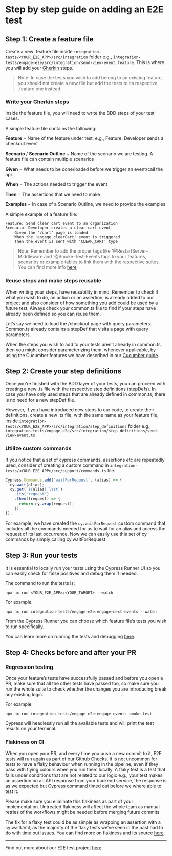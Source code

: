 # Step by step guide on adding an E2E test

## Step 1: Create a feature file

Create a new .feature file inside `integration-tests/<YOUR_E2E_APP>/src/integration` folder e.g., `integration-tests/engage-e2e/src/integration/send-view-event.feature`. This is where you will add your [Gherkin](https://cucumber.io/docs/gherkin/) steps.

> Note: In case the tests you wish to add belong to an existing feature, you should not create a new file but add the tests to its respective .feature one instead.

### Write your Gherkin steps

Inside the feature file, you will need to write the BDD steps of your test cases.

A simple feature file contains the following:

**Feature** − Name of the feature under test, e.g., Feature: Developer sends a checkout event

**Scenario** / **Scenario Outline** − Name of the scenario we are testing. A feature file can contain multiple scenarios

**Given** − What needs to be done/loaded before we trigger an event/call the api

**When** − The actions needed to trigger the event

**Then** − The assertions that we need to make

**Examples** − In case of a Scenario Outline, we need to provide the examples

A simple example of a feature file:

```gherkin
Feature: Send clear cart event to an organization
Scenario: Developer creates a clear cart event
    Given the '/cart' page is loaded
    When the 'engage.clearCart' event is triggered
    Then the event is sent with 'CLEAR_CART' type
```

> Note: Remember to add the proper tags like ‘@RestartServer-Middleware and ‘@Smoke-Test-Events tags to your features, scenarios or example tables to link them with the respective suites. You can find more info [here](https://stylelabs.atlassian.net/wiki/spaces/MAP/pages/4089282837/Cucumber+guide#Tags)

### Reuse steps and make steps reusable

When writing your steps, have reusability in mind. Remember to check if what you wish to do, an action or an assertion, is already added to our project and also consider of how something you add could be used by a future test.
Always check your common.ts file to find if your steps have already been defined so you can reuse them.

Let’s say we need to load the /checkout page with query parameters. Common.ts already contains a stepDef that visits a page with query parameters.

When the steps you wish to add to your tests aren’t already in common.ts, then you might consider parameterizing them, whenever applicable, by using the Cucumber features we have described in our [Cucumber guide](https://stylelabs.atlassian.net/wiki/spaces/MAP/pages/4089282837/Cucumber+guide).

## Step 2: Create your step definitions

Once you’re finished with the BDD layer of your tests, you can proceed with creating a new .ts file with the respective step definitions (stepDefs). In case you have only used steps that are already defined in common.ts, there is no need for a new stepDef file.

However, if you have introduced new steps to our code, to create their definitions, create a new .ts file, with the same name as your feature file, inside `integration-tests/<YOUR_E2E_APP>/src/integration/step_definitions` folder e.g., `integration-tests/engage-e2e/src/integration/step_definitions/send-view-event.ts`

### Utilize custom commands

If you notice that a set of cypress commands, assertions etc are repeatedly used, consider of creating a custom command in `integration-tests/<YOUR_E2E_APP>/src/support/commands.ts` file.

```javascript
Cypress.Commands.add('waitForRequest', (alias) => {
  cy.wait(alias);
  cy.get(`${alias}.last`)
    .its('request')
    .then((request) => {
      return cy.wrap(request);
    });
});
```

For example, we have created the `cy.waitForRequest` custom command that includes all the commands needed for us to wait for an alias and access the request of its last occurrence. Now we can easily use this set of cy commands by simply calling cy.waitForRequest

## Step 3: Run your tests

It is essential to locally run your tests using the Cypress Runner UI so you can easily check for false positives and debug them if needed.

The command to run the tests is:

```
npx nx run <YOUR_E2E_APP>:<YOUR_TARGET> --watch
```

For example:

```
npx nx run integration-tests/engage-e2e:engage-next-events --watch
```

From the Cypress Runner you can choose which feature file’s tests you wish to run specifically.

You can learn more on running the tests and debugging [here](https://stylelabs.atlassian.net/wiki/spaces/MAP/pages/4091052241/Cypress+guide#Running-the-tests-locally).

## Step 4: Checks before and after your PR

### Regression testing

Once your feature’s tests have successfully passed and before you open a PR, make sure that all the other tests have passed too, so make sure you run the whole suite to check whether the changes you are introducing break any existing logic.

For example:

```
npx nx run integration-tests/engage-e2e:engage-events-smoke-test
```

Cypress will headlessly run all the available tests and will print the test results on your terminal.

### Flakiness on CI

When you open your PR, and every time you push a new commit to it, E2E tests will run again as part of our Github Checks. It is not uncommon for tests to have a flaky behaviour when running in the pipeline, even if they pass with flying colours when you run them locally. A flaky test is a test that fails under conditions that are not related to our logic e.g., your test makes an assertion on an API response from your backend service, the response is as we expected but Cypress command timed out before we where able to test it.

Please make sure you eliminate this flakiness as part of your implementation. Untreated flakiness will affect the whole team as manual retries of the workflows might be needed before merging future commits.

The fix for a flaky test could be as simple as wrapping an assertion with a cy.waitUntil, as the majority of the flaky tests we’ve seen in the past had to do with time out issues. You can find more on flakiness and its source [here](https://stylelabs.atlassian.net/wiki/spaces/MAP/pages/4091052241/Cypress+guide#Cypress-Asynchronous-Nature).

---

Find out more about our E2E test project [here](https://stylelabs.atlassian.net/wiki/spaces/MAP/pages/4088334343/Cypress+E2E+Test+Suite)
